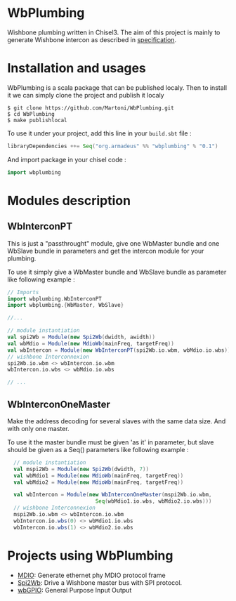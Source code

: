 # WbPlumbing
Wishbone plumbing written in Chisel3. The aim of this project is mainly to
generate Wishbone intercon as described in [specification](https://github.com/fossi-foundation/wishbone).

# Installation and usages

WbPlumbing is a scala package that can be published localy. Then to install it we can simply clone the project and publish it localy 
```shell
$ git clone https://github.com/Martoni/WbPlumbing.git
$ cd WbPlumbing
$ make publishlocal
```

To use it under your project, add this line in your `build.sbt` file :
```scala
libraryDependencies ++= Seq("org.armadeus" %% "wbplumbing" % "0.1")
```

And import package in your chisel code :
```scala
import wbplumbing
```

# Modules description

## WbInterconPT

This is just a "passthrought" module, give one WbMaster bundle and one WbSlave
bundle in parameters and get the intercon module for your plumbing.

To use it simply give a WbMaster bundle and WbSlave bundle as parameter like following example :
```scala
// Imports
import wbplumbing.WbInterconPT
import wbplumbing.{WbMaster, WbSlave}

//...

// module instantiation
val spi2Wb = Module(new Spi2Wb(dwidth, awidth))
val wbMdio = Module(new MdioWb(mainFreq, targetFreq))
val wbIntercon = Module(new WbInterconPT(spi2Wb.io.wbm, wbMdio.io.wbs))
// wishbone Interconnexion
spi2Wb.io.wbm <> wbIntercon.io.wbm
wbIntercon.io.wbs <> wbMdio.io.wbs

// ...
```

## WbInterconOneMaster

Make the address decoding for several slaves with the same data size. And with
only one master.

To use it the master bundle must be given 'as it' in parameter, but slave should be given as a Seq() parameters like following example :
```scala
  // module instantiation
  val mspi2Wb = Module(new Spi2Wb(dwidth, 7))
  val wbMdio1 = Module(new MdioWb(mainFreq, targetFreq))
  val wbMdio2 = Module(new MdioWb(mainFreq, targetFreq))

  val wbIntercon = Module(new WbInterconOneMaster(mspi2Wb.io.wbm,
                            Seq(wbMdio1.io.wbs, wbMdio2.io.wbs)))
  // wishbone Interconnexion
  mspi2Wb.io.wbm <> wbIntercon.io.wbm
  wbIntercon.io.wbs(0) <> wbMdio1.io.wbs
  wbIntercon.io.wbs(1) <> wbMdio2.io.wbs
```

# Projects using WbPlumbing

* [MDIO](https://github.com/Martoni/MDIO): Generate ethernet phy MDIO protocol frame
* [Spi2Wb](https://github.com/Martoni/spi2wb): Drive a Wishbone master bus with SPI protocol.
* [wbGPIO](https://github.com/Martoni/wbGPIO): General Purpose Input Output
